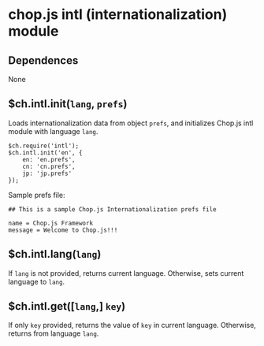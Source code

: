 chop.js intl (internationalization) module
==========================================

Dependences
-----------

None

$ch.intl.init(`lang`, `prefs`)
------------------------------

Loads internationalization data from object `prefs`, and initializes Chop.js intl module with language `lang`.

~~~
$ch.require('intl');
$ch.intl.init('en', {
    en: 'en.prefs',
    cn: 'cn.prefs',
    jp: 'jp.prefs'
});
~~~

Sample prefs file:

~~~
## This is a sample Chop.js Internationalization prefs file

name = Chop.js Framework
message = Welcome to Chop.js!!!
~~~

$ch.intl.lang(`lang`)
-----------------------

If `lang` is not provided, returns current language. Otherwise, sets current
language to `lang`.

$ch.intl.get([`lang`,] `key`)
---------------------------

If only `key` provided, returns the value of `key` in current language.
Otherwise, returns from language `lang`.

